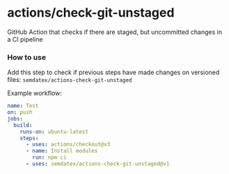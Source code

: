 actions/check-git-unstaged
==========================

GitHub Action that checks if there are staged, but uncommitted changes in a CI pipeline

### How to use

Add this step to check if previous steps have made changes on versioned files: `semdatex/actions-check-git-unstaged`

Example workflow:

```yaml
name: Test
on: push
jobs:
  build:
    runs-on: ubuntu-latest
    steps:
      - uses: actions/checkout@v3
      - name: Install modules
        run: npm ci
      - uses: semdatex/actions-check-git-unstaged@v1
```
